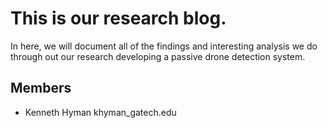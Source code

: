 # This is our research blog.

In here, we will document all of the findings and interesting analysis we do
through out our research developing a passive drone detection system.


## Members
- Kenneth Hyman khyman_gatech.edu

